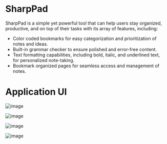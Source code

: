 # SharpPad
SharpPad is a simple yet powerful tool that can help users stay organized, productive, and on top of their tasks with its array of features, including:

- Color coded bookmarks for easy categorization and prioritization of notes and ideas.
- Built-in grammar checker to ensure polished and error-free content.
- Text formatting capabilities, including bold, italic, and underlined text, for personalized note-taking.
- Bookmark organized pages for seamless access and management of notes.

# Application UI

![image](https://user-images.githubusercontent.com/122308322/231939946-868cc788-dddc-463f-b44a-daf83e7c1434.png)

![image](https://user-images.githubusercontent.com/122308322/231939997-e600bf18-b02c-40db-b123-81fe5859fdcc.png)

![image](https://user-images.githubusercontent.com/122308322/231940087-d5bc4e46-d9b8-4d20-a943-5087c6020a70.png)

![image](https://user-images.githubusercontent.com/122308322/231940130-2ea65a80-7afd-458a-a16e-29daedfa3625.png)
